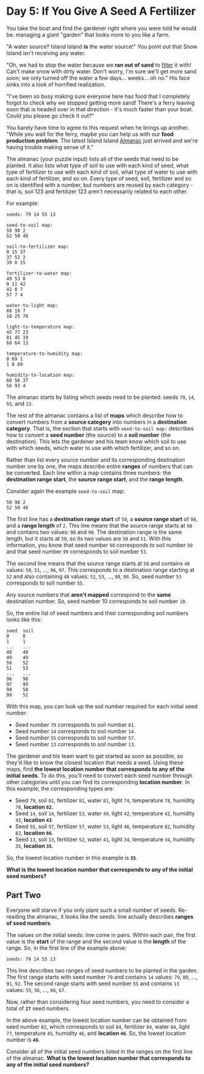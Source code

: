 # Day 5: If You Give A Seed A Fertilizer

You take the boat and find the gardener right where you were told he would be:
managing a giant "garden" that looks more to you like a farm.

"A water source? Island Island **is** the water source!" You point out that Snow
Island isn't receiving any water.

"Oh, we had to stop the water because we **ran out of sand** to
[filter](https://en.wikipedia.org/wiki/Sand_filter) it with! Can't make snow
with dirty water. Don't worry, I'm sure we'll get more sand soon; we only turned
off the water a few days... weeks... oh no." His face sinks into a look of
horrified realization.

"I've been so busy making sure everyone here has food that I completely forgot
to check why we stopped getting more sand! There's a ferry leaving soon that is
headed over in that direction - it's much faster than your boat. Could you
please go check it out?"

You barely have time to agree to this request when he brings up another. "While
you wait for the ferry, maybe you can help us with our **food production
problem**. The latest Island Island
[Almanac](https://en.wikipedia.org/wiki/Almanac) just arrived and we're having
trouble making sense of it."

The almanac (your puzzle input) lists all of the seeds that need to be planted.
It also lists what type of soil to use with each kind of seed, what type of
fertilizer to use with each kind of soil, what type of water to use with each
kind of fertilizer, and so on. Every type of seed, soil, fertilizer and so on is
identified with a number, but numbers are reused by each category - that is,
soil 123 and fertilizer 123 aren't necessarily related to each other.

For example:

```
seeds: 79 14 55 13

seed-to-soil map:
50 98 2
52 50 48

soil-to-fertilizer map:
0 15 37
37 52 2
39 0 15

fertilizer-to-water map:
49 53 8
0 11 42
42 0 7
57 7 4

water-to-light map:
88 18 7
18 25 70

light-to-temperature map:
45 77 23
81 45 19
68 64 13

temperature-to-humidity map:
0 69 1
1 0 69

humidity-to-location map:
60 56 37
56 93 4
```

The almanac starts by listing which seeds need to be planted: seeds `79`, `14`,
`55`, and `13`.

The rest of the almanac contains a list of **maps** which describe how to
convert numbers from a **source category** into numbers in a **destination
category**. That is, the section that starts with `seed-to-soil map:` describes
how to convert a **seed number** (the source) to a **soil number** (the
destination). This lets the gardener and his team know which soil to use with
which seeds, which water to use with which fertilizer, and so on.

Rather than list every source number and its corresponding destination number
one by one, the maps describe entire **ranges** of numbers that can be
converted. Each line within a map contains three numbers: the **destination
range start**, the **source range start**, and the **range length**.

Consider again the example `seed-to-soil` map:

```
50 98 2
52 50 48
```

The first line has a **destination range start** of `50`, a **source range
start** of `98`, and a **range length** of `2`. This line means that the source
range starts at `98` and contains two values: `98` and `99`. The destination
range is the same length, but it starts at `50`, so its two values are `50` and
`51`. With this information, you know that seed number `98` corresponds to soil
number `50` and that seed number `99` corresponds to soil number `51`.

The second line means that the source range starts at `50` and contains `48`
values: `50`, `51`, ..., `96`, `97`. This corresponds to a destination range
starting at `52` and also containing `48` values: `52`, `53`, ..., `98`, `99`.
So, seed number `53` corresponds to soil number `55`.

Any source numbers that **aren't mapped** correspond to the **same** destination
number. So, seed number 10 corresponds to soil number `10`.

So, the entire list of seed numbers and their corresponding soil numbers looks
like this:

```
seed  soil
0     0
1     1
...   ...
48    48
49    49
50    52
51    53
...   ...
96    98
97    99
98    50
99    51
```

With this map, you can look up the soil number required for each initial seed
number:

- Seed number `79` corresponds to soil number `81`.
- Seed number `14` corresponds to soil number `14`.
- Seed number `55` corresponds to soil number `57`.
- Seed number `13` corresponds to soil number `13`.

The gardener and his team want to get started as soon as possible, so they'd
like to know the closest location that needs a seed. Using these maps, find
**the lowest location number that corresponds to any of the initial seeds**. To
do this, you'll need to convert each seed number through other categories until
you can find its corresponding **location number**. In this example, the
corresponding types are:

- Seed `79`, soil `81`, fertilizer `81`, water `81`, light `74`, temperature
  `78`, humidity `78`, **location `82`**.
- Seed `14`, soil `14`, fertilizer `53`, water `49`, light `42`, temperature
  `42`, humidity `43`, **location `43`**.
- Seed `55`, soil `57`, fertilizer `57`, water `53`, light `46`, temperature
  `82`, humidity `82`, **location `86`**.
- Seed `13`, soil `13`, fertilizer `52`, water `41`, light `34`, temperature
  `34`, humidity `35`, **location `35`**.

So, the lowest location number in this example is **`35`**.

**What is the lowest location number that corresponds to any of the initial seed
numbers?**

## Part Two

Everyone will starve if you only plant such a small number of seeds. Re-reading
the almanac, it looks like the seeds: line actually describes **ranges of seed
numbers**.

The values on the initial seeds: line come in pairs. Within each pair, the first
value is the **start** of the range and the second value is the **length** of
the range. So, in the first line of the example above:

```
seeds: 79 14 55 13
```

This line describes two ranges of seed numbers to be planted in the garden. The
first range starts with seed number `79` and contains `14` values: `79`, `80`,
..., `91`, `92`. The second range starts with seed number `55` and contains `13`
values: `55`, `56`, ..., `66`, `67`.

Now, rather than considering four seed numbers, you need to consider a total of
**`27`** seed numbers.

In the above example, the lowest location number can be obtained from seed
number `82`, which corresponds to soil `84`, fertilizer `84`, water `84`, light
`77`, temperature `45`, humidity `46`, and **location `46`**. So, the lowest
location number is **`46`**.

Consider all of the initial seed numbers listed in the ranges on the first line
of the almanac. **What is the lowest location number that corresponds to any of
the initial seed numbers?**
